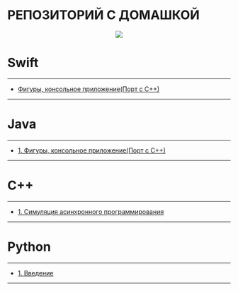 # РЕПОЗИТОРИЙ С ДОМАШКОЙ

<p align="center">
    <img src="https://repository-images.githubusercontent.com/349182748/21c4a880-8db7-11eb-9d1c-3556e6fac883"> 
</p>

# Swift 
---
* [Фигуры, консольное приложение(Порт с С++)](Swift/FiguresLabSwift/FiguresLabSwift/)
---
# Java
---
* [1. Фигуры, консольное приложение(Порт с С++)](Java/Lab1/)
---
# C++ 
---
* [1. Симуляция асинхронного программирования](C++/Lab1/)
---
# Python
---
* [1. Введение](Python/Lab1)
---
